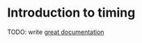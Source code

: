 # Introduction to timing

TODO: write [great documentation](http://jacobian.org/writing/great-documentation/what-to-write/)
